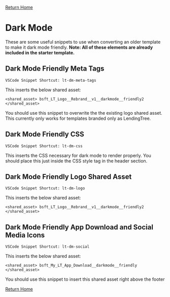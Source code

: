 
[Return Home](index.md)

# Dark Mode
These are some useful snippets to use when converting an older template to make it dark mode friendly. **Note: All of these elements are already included in the starter template.**



## Dark Mode Friendly Meta Tags

```
VSCode Snippet Shortcut: lt-dm-meta-tags
```

This inserts the below shared asset:
```
<shared_asset> bsft_LT_Logo__Rebrand__v1__darkmode__friendly2 </shared_asset>
```
You should use this snippet to overwrite the the existing logo shared asset. This currently only works for templates branded only as LendingTree.


## Dark Mode Friendly CSS

```
VSCode Snippet Shortcut: lt-dm-css
```

This inserts the CSS necessary for dark mode to render properly. You should place this just inside the CSS style tag in the header section.



## Dark Mode Friendly Logo Shared Asset

```
VSCode Snippet Shortcut: lt-dm-logo
```

This inserts the below shared asset:
```
<shared_asset> bsft_LT_Logo__Rebrand__v1__darkmode__friendly2 </shared_asset>
```



## Dark Mode Friendly App Download and Social Media Icons 

```
VSCode Snippet Shortcut: lt-dm-social
```

This inserts the below shared asset:
```
<shared_asset> bsft_My_LT_App_Download__darkmode__friendly </shared_asset>
```

You should use this snippet to insert this shared asset right above the footer



[Return Home](index.md)
